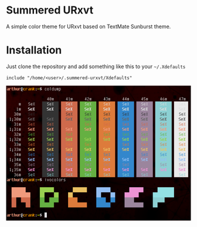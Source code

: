 # Summered URxvt

A simple color theme for URxvt based on TextMate Sunburst theme.

# Installation

Just clone the repository and add something like this to your `~/.Xdefaults`

    include "/home/<user>/.summered-urxvt/Xdefaults"

![Sample Image](https://github.com/leoc/summered-urxvt/raw/master/sample.png)